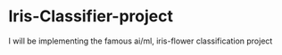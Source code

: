 # Iris-Classifier-project
I will be implementing the famous ai/ml, iris-flower classification project 
